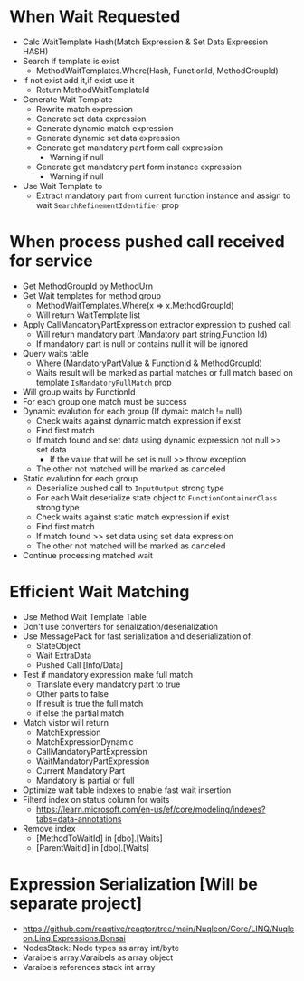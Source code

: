﻿# When Wait Requested
* Calc WaitTemplate Hash(Match Expression & Set Data Expression HASH)
* Search if template is exist
	* MethodWaitTemplates.Where(Hash, FunctionId, MethodGroupId)
* If not exist add it,if exist use it
	* Return MethodWaitTemplateId
* Generate Wait Template
	* Rewrite match expression
	* Generate set data expression
	* Generate dynamic match expression
	* Generate dynamic set data expression
	* Generate get mandatory part form call expression
		* Warning if null
	* Generate get mandatory part form instance expression
		* Warning if null
* Use Wait Template to
	* Extract mandatory part from current function instance and assign to wait `SearchRefinementIdentifier` prop

# When process pushed call received for service
* Get MethodGroupId by MethodUrn
* Get Wait templates for method group
	* MethodWaitTemplates.Where(x => x.MethodGroupId)
	* Will return WaitTemplate list
* Apply CallMandatoryPartExpression extractor expression to pushed call
	* Will return mandatory part (Mandatory part string,Function Id)
	* If mandatory part is null or contains null it will be ignored
* Query waits table
	* Where (MandatoryPartValue & FunctionId & MethodGroupId)
	* Waits result will be marked as partial matches or full match based on template `IsMandatoryFullMatch` prop
* Will group waits by FunctionId
* For each group one match must be success
* Dynamic evalution for each group (If dymaic match != null)
	* Check waits against dynamic match expression if exist
	* Find first match
	* If match found and set data using dynamic expression not null >> set data
		* If the value that will be set is null >> throw exception
	* The other not matched will be marked as canceled
* Static evalution for each group
	* Deserialize pushed call to `InputOutput` strong type
	* For each Wait deserialize state object to `FunctionContainerClass` strong type
	* Check waits against static match expression if exist
	* Find first match
	* If match found >> set data using set data expression
	* The other not matched will be marked as canceled
* Continue processing matched wait

# Efficient Wait Matching
* Use Method Wait Template Table
* Don't use converters for serialization/deserialization
* Use MessagePack for fast serialization and deserialization of:
	* StateObject
	* Wait ExtraData
	* Pushed Call [Info/Data]
* Test if mandatory expression make full match
	* Translate every mandatory part to true
	* Other parts to false
	* If result is true the full match
	* if else the partial match
* Match vistor will return
	* MatchExpression
	* MatchExpressionDynamic
	* CallMandatoryPartExpression
	* WaitMandatoryPartExpression
	* Current Mandatory Part
	* Mandatory is partial or full
* Optimize wait table indexes to enable fast wait insertion
* Filterd index on status column for waits
	* https://learn.microsoft.com/en-us/ef/core/modeling/indexes?tabs=data-annotations
* Remove index 
	* [MethodToWaitId] in [dbo].[Waits]
	* [ParentWaitId] in [dbo].[Waits]

# Expression Serialization [Will be separate project]
* https://github.com/reaqtive/reaqtor/tree/main/Nuqleon/Core/LINQ/Nuqleon.Linq.Expressions.Bonsai
* NodesStack: Node types as array int/byte
* Varaibels array:Varaibels as array object
* Varaibels references stack int array

